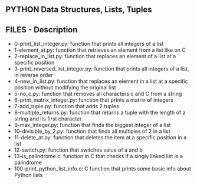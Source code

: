 ## PYTHON Data Structures, Lists, Tuples

## FILES - Description

* 0-print_list_integer.py: function that prints all integers of a list
* 1-element_at.py: function that retrieves an element from a list like on C
* 2-replace_in_list.py: function that replaces an element of a list at a specific position
* 3-print_reversed_list_integer.py: function that prints all integers of a list, in reverse order
* 4-new_in_list.py: function that replaces an element in a list at a specific position without modifying the original list
* 5-no_c.py: function that removes all characters c and C from a string
* 6-print_matrix_integer.py: function that prints a matrix of integers
* 7-add_tuple.py: function that adds 2 tuples
* 8-multiple_returns.py: function that returns a tuple with the length of a string and its first character
* 9-max_integer.py: function that finds the biggest integer of a list
* 10-divisible_by_2.py: function that finds all multiples of 2 in a list
* 11-delete_at.py: function that deletes the item at a specific position in a list
* 12-switch.py: function that switches value of a and b
* 13-is_palindrome.c: function in C that checks if a singly linked list is a palindrome
* 100-print_python_list_info.c: C function that prints some basic info about Python lists

